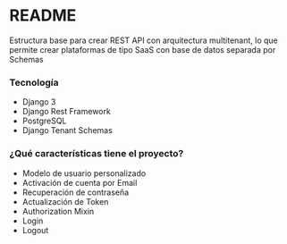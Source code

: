 # README #

Estructura base para crear REST API con arquitectura multitenant, lo que permite crear plataformas de tipo SaaS con base de datos separada por Schemas

### Tecnología ###

* Django 3
* Django Rest Framework
* PostgreSQL
* Django Tenant Schemas


### ¿Qué características tiene el proyecto? ###

* Modelo de usuario personalizado
* Activación de cuenta por Email
* Recuperación de contraseña
* Actualización de Token
* Authorization Mixin 
* Login
* Logout

